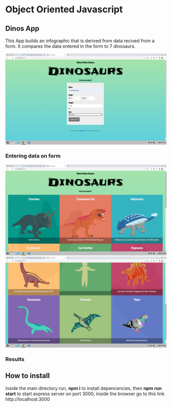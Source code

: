 # Object Oriented Javascript 

## Dinos App
This App builds an infographic that is derived from data recived from a form. It compares the data entered in the form to 7 dinosaurs. 

![alt text](/previewImages/formInput.png)
### Entering data on form

![alt text](/previewImages/results1.png)
![alt text](/previewImages/results2.png)
### Results

## How to install
inside the main directory run, **npm i** to install depencencies,
then **npm run start** to start express server on port 3000,
inside the browser go to this link
http://localhost:3000



